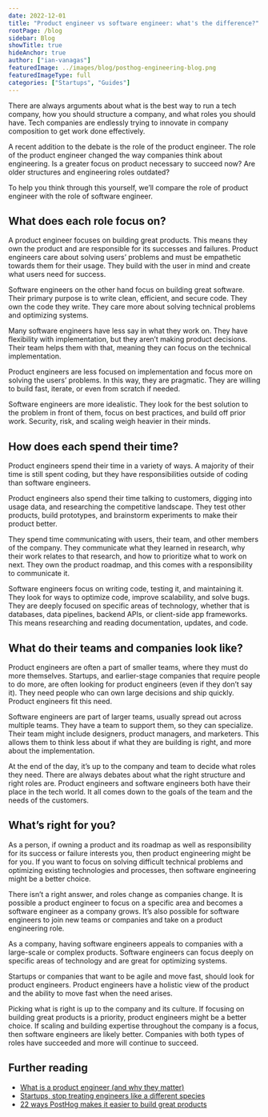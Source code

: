 ```yaml
---
date: 2022-12-01
title: "Product engineer vs software engineer: what's the difference?"
rootPage: /blog
sidebar: Blog
showTitle: true
hideAnchor: true
author: ["ian-vanagas"]
featuredImage: ../images/blog/posthog-engineering-blog.png
featuredImageType: full
categories: ["Startups", "Guides"]
---
```


There are always arguments about what is the best way to run a tech company, how you should structure a company, and what roles you should have. Tech companies are endlessly trying to innovate in company composition to get work done effectively.

A recent addition to the debate is the role of the product engineer. The role of the product engineer changed the way companies think about engineering. Is a greater focus on product necessary to succeed now? Are older structures and engineering roles outdated?

To help you think through this yourself, we’ll compare the role of product engineer with the role of software engineer.

## What does each role focus on?

A product engineer focuses on building great products. This means they own the product and are responsible for its successes and failures. Product engineers care about solving users’ problems and must be empathetic towards them for their usage. They build with the user in mind and create what users need for success.

Software engineers on the other hand focus on building great software. Their primary purpose is to write clean, efficient, and secure code. They own the code they write. They care more about solving technical problems and optimizing systems.

Many software engineers have less say in what they work on. They have flexibility with implementation, but they aren’t making product decisions. Their team helps them with that, meaning they can focus on the technical implementation.

Product engineers are less focused on implementation and focus more on solving the users’ problems. In this way, they are pragmatic. They are willing to build fast, iterate, or even from scratch if needed.

Software engineers are more idealistic. They look for the best solution to the problem in front of them, focus on best practices, and build off prior work. Security, risk, and scaling weigh heavier in their minds.

## How does each spend their time?

Product engineers spend their time in a variety of ways. A majority of their time is still spent coding, but they have responsibilities outside of coding than software engineers.

Product engineers also spend their time talking to customers, digging into usage data, and researching the competitive landscape. They test other products, build prototypes, and brainstorm experiments to make their product better.

They spend time communicating with users, their team, and other members of the company. They communicate what they learned in research, why their work relates to that research, and how to prioritize what to work on next. They own the product roadmap, and this comes with a responsibility to communicate it.

Software engineers focus on writing code, testing it, and maintaining it. They  look for ways to optimize code, improve scalability, and solve bugs. They are deeply focused on specific areas of technology, whether that is databases, data pipelines, backend APIs, or client-side app frameworks. This means researching and reading documentation, updates, and code.

## What do their teams and companies look like?

Product engineers are often a part of smaller teams, where they must do more themselves. Startups, and earlier-stage companies that require people to do more, are often looking for product engineers (even if they don’t say it). They need people who can own large decisions and ship quickly. Product engineers fit this need.

Software engineers are part of larger teams, usually spread out across multiple teams. They have a team to support them, so they can specialize. Their team might include designers, product managers, and marketers. This allows them to think less about if what they are building is right, and more about the implementation.

At the end of the day, it’s up to the company and team to decide what roles they need. There are always debates about what the right structure and right roles are. Product engineers and software engineers both have their place in the tech world. It all comes down to the goals of the team and the needs of the customers.

## What’s right for you?

As a person, if owning a product and its roadmap as well as responsibility for its success or failure interests you, then product engineering might be for you. If you want to focus on solving difficult technical problems and optimizing existing technologies and processes, then software engineering might be a better choice.

There isn’t a right answer, and roles change as companies change. It is possible a product engineer to focus on a specific area and becomes a software engineer as a company grows. It’s also possible for software engineers to join new teams or companies and take on a product engineering role.

As a company, having software engineers appeals to companies with a large-scale or complex products. Software engineers can focus deeply on specific areas of technology and are great for optimizing systems.

Startups or companies that want to be agile and move fast, should look for product engineers. Product engineers have a holistic view of the product and the ability to move fast when the need arises.

Picking what is right is up to the company and its culture. If focusing on building great products is a priority, product engineers might be a better choice. If scaling and building expertise throughout the company is a focus, then software engineers are likely better. Companies with both types of roles have succeeded and more will continue to succeed.

## Further reading

- [What is a product engineer (and why they matter)](/blog/what-is-a-product-engineer/)
- [Startups, stop treating engineers like a different species](/blog/stop-treating-engineers-differently)
- [22 ways PostHog makes it easier to build great products](/blog/using-posting)